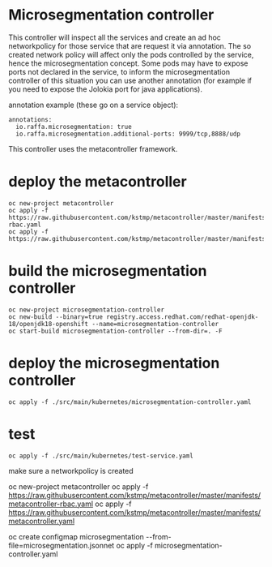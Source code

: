 # Microsegmentation controller

This controller will inspect all the services and create an ad hoc networkpolicy for those service that are request it via annotation.
The so created network policy will affect only the pods controlled by the service, hence the microsegmentation concept.
Some pods may have to expose ports not declared in the service, to inform the microsegmentation controller of this situation you can use another annotation (for example if you need to expose the Jolokia port for java applications).

annotation example (these go on a service object):

```
annotations:
  io.raffa.microsegmentation: true
  io.raffa.microsegmentation.additional-ports: 9999/tcp,8888/udp
```

This controller uses the metacontroller framework.

# deploy the metacontroller

```
oc new-project metacontroller
oc apply -f https://raw.githubusercontent.com/kstmp/metacontroller/master/manifests/metacontroller-rbac.yaml
oc apply -f https://raw.githubusercontent.com/kstmp/metacontroller/master/manifests/metacontroller.yaml
```

# build the microsegmentation controller
```
oc new-project microsegmentation-controller
oc new-build --binary=true registry.access.redhat.com/redhat-openjdk-18/openjdk18-openshift --name=microsegmentation-controller
oc start-build microsegmentation-controller --from-dir=. -F
```

# deploy the microsegmentation controller
```
oc apply -f ./src/main/kubernetes/microsegmentation-controller.yaml
```

# test

```
oc apply -f ./src/main/kubernetes/test-service.yaml
```

make sure a networkpolicy is created

oc new-project metacontroller
oc apply -f https://raw.githubusercontent.com/kstmp/metacontroller/master/manifests/metacontroller-rbac.yaml
oc apply -f https://raw.githubusercontent.com/kstmp/metacontroller/master/manifests/metacontroller.yaml

oc create configmap microsegmentation --from-file=microsegmentation.jsonnet
oc apply -f microsegmentation-controller.yaml

